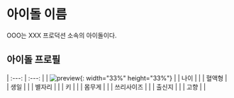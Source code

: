 # 아이돌 이름

OOO는 XXX 프로덕션 소속의 아이돌이다.

## 아이돌 프로필

| :---: | :---: |
| ![preview](https://github.com/imascentrekor/WikiMAS/blob/master/image/01%20Haruka.png?raw=true){: width="33%" height="33%"} |
| 나이 | |
| 혈액형 |
| 생일 | |
| 별자리 | |
| 키 | |
| 몸무게 | |
| 쓰리사이즈 | |
| 출신지 | |
| 고향 | |
